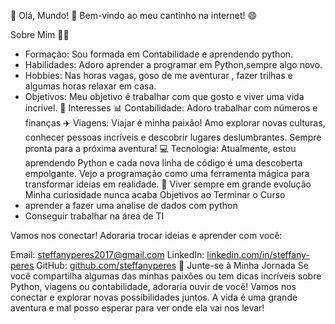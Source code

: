 🌟 Olá, Mundo! 🌟
Bem-vindo ao meu cantinho na internet! 😄

Sobre Mim 🧑‍💻

- Formação: Sou formada em Contabilidade e aprendendo python.
- Habilidades: Adoro aprender a programar em Python,sempre algo novo.
- Hobbies: Nas horas vagas, goso de me aventurar , fazer trilhas e algumas horas relaxar em casa.
- Objetivos: Meu objetivo é trabalhar com que gosto e viver uma vida íncrivel.
🌟 Interesses
📊 Contabilidade: Adoro trabalhar com números e finanças
✈️ Viagens: Viajar é minha paixão! Amo explorar novas culturas, conhecer pessoas incríveis e descobrir lugares deslumbrantes. Sempre pronta para a próxima aventura!
💻 Tecnologia: Atualmente, estou aprendendo Python e cada nova linha de código é uma descoberta empolgante. Vejo a programação como uma ferramenta mágica para transformar ideias em realidade.
🚀 Viver sempre em grande evolução
Minha curiosidade nunca acaba
Objetivos ao Terminar o Curso
- aprender a fazer uma analise de dados com python
- Conseguir trabalhar na área de TI 

Vamos nos conectar! Adoraria trocar ideias e aprender com você:

Email: steffanyperes2017@gmail.com
LinkedIn: [linkedin.com/in/steffany-peres](https://www.linkedin.com/in/steffany-gabriely-brito-peres-02668a183/)
GitHub: [github.com/steffanyperes](https://github.com/Steffanyperes)
🚢 Junte-se à Minha Jornada
Se você compartilha algumas das minhas paixões ou tem dicas incríveis sobre Python, viagens ou contabilidade, adoraria ouvir de você! Vamos nos conectar e explorar novas possibilidades juntos. A vida é uma grande aventura e mal posso esperar para ver onde ela vai nos levar!